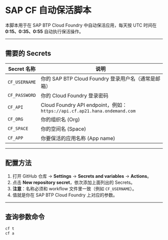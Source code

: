 # SAP CF 自动保活脚本

本脚本用于在 SAP BTP Cloud Foundry 中自动保活应用，每天按 UTC 时间在 **0:15、0:35、0:55** 自动执行保活操作。

---

## 需要的 Secrets

| Secret 名称      | 说明 |
|-----------------|--------------------------------------------------|
| `CF_USERNAME`    | 你的 SAP BTP Cloud Foundry 登录用户名（通常是邮箱） |
| `CF_PASSWORD`    | 你的 Cloud Foundry 登录密码 |
| `CF_API`         | Cloud Foundry API endpoint，例如：`https://api.cf.ap21.hana.ondemand.com` |
| `CF_ORG`         | 你的组织名 (Org) |
| `CF_SPACE`       | 你的空间名 (Space) |
| `CF_APP`         | 你要保活的应用名称 (App name) |

---

## 配置方法

1. 打开 GitHub 仓库 → **Settings** → **Secrets and variables** → **Actions**。
2. 点击 **New repository secret**，依次添加上面列出的 Secrets。
3. **注意**：名称必须和 workflow 文件里一致（例如 `CF_USERNAME`）。
4. 值就是你在 SAP BTP Cloud Foundry 上对应的参数。

---

## 查询参数命令

```bash
cf t
cf a

